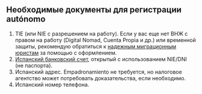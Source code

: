## Необходимые документы для регистрации autónomo

1. TIE (или NIE с разрешением на работу). Если у вас еще нет ВНЖ с правом на работу (Digital Nomad, Cuenta Propia и
   др.) или временной защиты, рекомендую обратиться к [надежным миграционным юристам](#надежные-миграционные-юристы)
   за помощью с оформлением.
2. [Испанский банковский счет](#банковский-счет-для-аутономо), открытый с использованием NIE/DNI (не паспорта).
3. Испанский адрес. Empadronamiento не требуется, но налоговое агентство может потребовать доказательства, если
   необходимо.
4. Испанский номер телефона.
